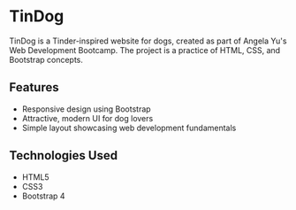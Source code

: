 # TinDog

TinDog is a Tinder-inspired website for dogs, created as part of Angela Yu's Web Development Bootcamp. The project is a practice of HTML, CSS, and Bootstrap concepts.

## Features

- Responsive design using Bootstrap
- Attractive, modern UI for dog lovers
- Simple layout showcasing web development fundamentals

## Technologies Used

- HTML5
- CSS3
- Bootstrap 4
